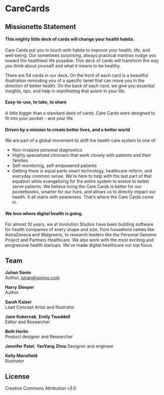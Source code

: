 CareCards
=============


## Missionette Statement

#### This mighty little deck of cards will change your health habits.

Care Cards put you in touch with habits to improve your health, life, and well-being. Our sometimes surprising, always practical  mantras nudge you toward the healthiest life possible. This deck of cards will transform the way you think about yourself and what it means to be healthy.

There are 54 cards in our deck. On the front of each card is a beautiful illustration reminding you of a specific tenet that can move you in the direction of better health. On the back of each card, we give you essential insights, tips, and help in manifesting that axiom in your life.

#### Easy-to-use, to take, to share

A little bigger than a standard deck of cards, Care Cards were designed to fit into your pocket – and your life.

#### Driven by a mission to create better lives, and a better world

We are part of a global movement to shift the health care system to one of:

* Non-invasive personal diagnostics
* Highly specialized clinicians that work closely with patients and their families
* Self-monitoring, self-empowered patients
* Getting there is equal parts smart technology, healthcare reform, and everyday common sense. We’re here to help with the last part of that equation while evangelizing for the entire system to evolve to better serve patients. We believe living the Care Cards is better for our pocketbooks, smarter for our lives, and allows us to directly impact our health. It all starts with awareness. That’s where the Care Cards come in.

#### We love where digital health is going.

For almost 10 years, we at Involution Studios have been building software for health companies of every shape and size, from household names like AstraZeneca and Walgreens, to research leaders like the Personal Genome Project and Partners Healthcare. We also work with the most exciting and progressive health startups. We’ve made digital healthcare our top focus.


## Team

**Juhan Sonin**<br>
Author, [juhan@goinvo.com](mailto:juhan@goinvo.com)

**Harry Sleeper**<br>
Author

**Sarah Kaiser**<br>
Lead Concept Artist and Illustrator

**Jane Kokernak**, **Emily Twaddell**<br>
Editor and Researcher

**Beth Herlin**<br>
Product designer and Researcher

**Jennifer Patel**, **YanYang Zhou**
Designer and engineer

**Kelly Mansfield**<br>
Illustrator


## License
Creative Commons Attribution v3.0
